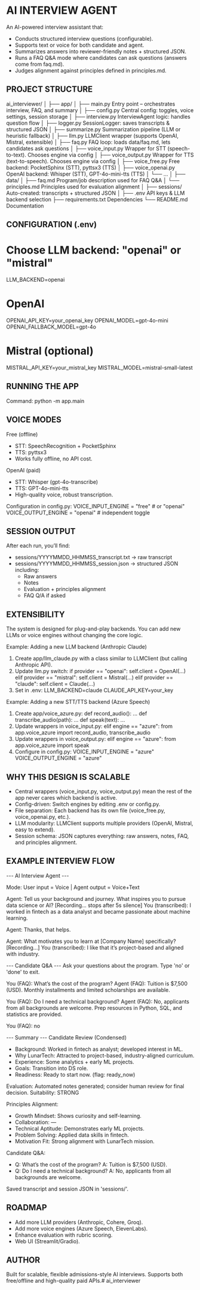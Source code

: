  AI INTERVIEW AGENT
=================================================

An AI-powered interview assistant that:
- Conducts structured interview questions (configurable).
- Supports text or voice for both candidate and agent.
- Summarizes answers into reviewer-friendly notes + structured JSON.
- Runs a FAQ Q&A mode where candidates can ask questions (answers come from faq.md).
- Judges alignment against principles defined in principles.md.


PROJECT STRUCTURE
-------------------------------------------------
ai_interviewer/
│
├── app/
│   ├── main.py         Entry point – orchestrates interview, FAQ, and summary
│   ├── config.py       Central config: toggles, voice settings, session storage
│   ├── interview.py    InterviewAgent logic: handles question flow
│   ├── logger.py       SessionLogger: saves transcripts & structured JSON
│   ├── summarize.py    Summarization pipeline (LLM or heuristic fallback)
│   ├── llm.py          LLMClient wrapper (supports OpenAI, Mistral, extensible)
│   ├── faq.py          FAQ loop: loads data/faq.md, lets candidates ask questions
│   ├── voice_input.py  Wrapper for STT (speech-to-text). Chooses engine via config
│   ├── voice_output.py Wrapper for TTS (text-to-speech). Chooses engine via config
│   ├── voice_free.py   Free backend: PocketSphinx (STT), pyttsx3 (TTS)
│   ├── voice_openai.py OpenAI backend: Whisper (STT), GPT-4o-mini-tts (TTS)
│   └── ...
│
├── data/
│   ├── faq.md          Program/job description used for FAQ Q&A
│   └── principles.md   Principles used for evaluation alignment
│
├── sessions/           Auto-created: transcripts + structured JSON
│
├── .env                API keys & LLM backend selection
├── requirements.txt    Dependencies
└── README.md           Documentation


CONFIGURATION (.env)
-------------------------------------------------
# Choose LLM backend: "openai" or "mistral"
LLM_BACKEND=openai

# OpenAI
OPENAI_API_KEY=your_openai_key
OPENAI_MODEL=gpt-4o-mini
OPENAI_FALLBACK_MODEL=gpt-4o

# Mistral (optional)
MISTRAL_API_KEY=your_mistral_key
MISTRAL_MODEL=mistral-small-latest


RUNNING THE APP
-------------------------------------------------
Command:
    python -m app.main


VOICE MODES
-------------------------------------------------
Free (offline)
  - STT: SpeechRecognition + PocketSphinx
  - TTS: pyttsx3
  - Works fully offline, no API cost.

OpenAI (paid)
  - STT: Whisper (gpt-4o-transcribe)
  - TTS: GPT-4o-mini-tts
  - High-quality voice, robust transcription.

Configuration in config.py:
    VOICE_INPUT_ENGINE  = "free"    # or "openai"
    VOICE_OUTPUT_ENGINE = "openai" # independent toggle


SESSION OUTPUT
-------------------------------------------------
After each run, you’ll find:

- sessions/YYYYMMDD_HHMMSS_transcript.txt  → raw transcript
- sessions/YYYYMMDD_HHMMSS_session.json    → structured JSON including:
    * Raw answers
    * Notes
    * Evaluation + principles alignment
    * FAQ Q/A if asked


EXTENSIBILITY
-------------------------------------------------
The system is designed for plug-and-play backends.
You can add new LLMs or voice engines without changing the core logic.

Example: Adding a new LLM backend (Anthropic Claude)
  1. Create app/llm_claude.py with a class similar to LLMClient (but calling Anthropic API).
  2. Update llm.py switch:
        if provider == "openai":
            self.client = OpenAI(...)
        elif provider == "mistral":
            self.client = Mistral(...)
        elif provider == "claude":
            self.client = Claude(...)
  3. Set in .env:
        LLM_BACKEND=claude
        CLAUDE_API_KEY=your_key

Example: Adding a new STT/TTS backend (Azure Speech)
  1. Create app/voice_azure.py:
        def record_audio(): ...
        def transcribe_audio(path): ...
        def speak(text): ...
  2. Update wrappers in voice_input.py:
        elif engine == "azure":
            from app.voice_azure import record_audio, transcribe_audio
  3. Update wrappers in voice_output.py:
        elif engine == "azure":
            from app.voice_azure import speak
  4. Configure in config.py:
        VOICE_INPUT_ENGINE  = "azure"
        VOICE_OUTPUT_ENGINE = "azure"


WHY THIS DESIGN IS SCALABLE
-------------------------------------------------
- Central wrappers (voice_input.py, voice_output.py) mean the rest of the app never cares which backend is active.
- Config-driven: Switch engines by editing .env or config.py.
- File separation: Each backend has its own file (voice_free.py, voice_openai.py, etc.).
- LLM modularity: LLMClient supports multiple providers (OpenAI, Mistral, easy to extend).
- Session schema: JSON captures everything: raw answers, notes, FAQ, and principles alignment.


EXAMPLE INTERVIEW FLOW
-------------------------------------------------
--- AI Interview Agent ---

Mode: User input = Voice | Agent output = Voice+Text

Agent: Tell us your background and journey. What inspires you to pursue data science or AI?
[Recording... stops after 5s silence]
You (transcribed): I worked in fintech as a data analyst and became passionate about machine learning.

Agent: Thanks, that helps.

Agent: What motivates you to learn at [Company Name] specifically?
[Recording...]
You (transcribed): I like that it’s project-based and aligned with industry.

--- Candidate Q&A ---
Ask your questions about the program. Type 'no' or 'done' to exit.

You (FAQ): What’s the cost of the program?
Agent (FAQ): Tuition is $7,500 (USD). Monthly installments and limited scholarships are available.

You (FAQ): Do I need a technical background?
Agent (FAQ): No, applicants from all backgrounds are welcome. Prep resources in Python, SQL, and statistics are provided.

You (FAQ): no

--- Summary ---
Candidate Review (Condensed)
  - Background: Worked in fintech as analyst; developed interest in ML.
  - Why LunarTech: Attracted to project-based, industry-aligned curriculum.
  - Experience: Some analytics + early ML projects.
  - Goals: Transition into DS role.
  - Readiness: Ready to start now. (flag: ready_now)

Evaluation:
  Automated notes generated; consider human review for final decision.
  Suitability: STRONG

Principles Alignment:
  - Growth Mindset: Shows curiosity and self-learning.
  - Collaboration: —
  - Technical Aptitude: Demonstrates early ML projects.
  - Problem Solving: Applied data skills in fintech.
  - Motivation Fit: Strong alignment with LunarTech mission.

Candidate Q&A:
  - Q: What’s the cost of the program?
    A: Tuition is $7,500 (USD).
  - Q: Do I need a technical background?
    A: No, applicants from all backgrounds are welcome.

Saved transcript and session JSON in 'sessions/'.


ROADMAP
-------------------------------------------------
- Add more LLM providers (Anthropic, Cohere, Groq).
- Add more voice engines (Azure Speech, ElevenLabs).
- Enhance evaluation with rubric scoring.
- Web UI (Streamlit/Gradio).


AUTHOR
-------------------------------------------------
Built for scalable, flexible admissions-style AI interviews.
Supports both free/offline and high-quality paid APIs.#   a i _ i n t e r v i e w e r  
 